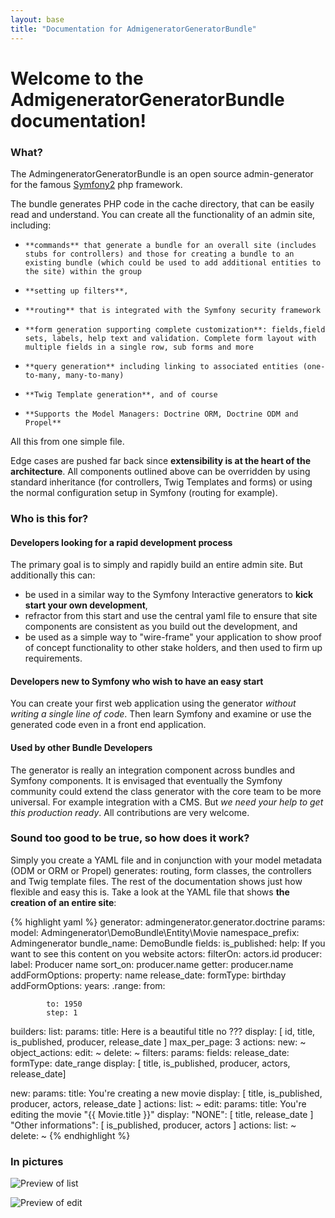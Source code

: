 ```yaml
---
layout: base
title: "Documentation for AdmigeneratorGeneratorBundle"
---
```


# Welcome to the AdmigeneratorGeneratorBundle documentation! #

### What? ###

The AdmingeneratorGeneratorBundle is an open source admin-generator for the famous [Symfony2](http://www.symfony.com/) php framework. 

The bundle generates PHP code in the cache directory, that can be easily read and understand. You can create all the functionality of an admin site, including: 

*     **commands** that generate a bundle for an overall site (includes stubs for controllers) and those for creating a bundle to an existing bundle (which could be used to add additional entities to the site) within the group
*     **setting up filters**, 
*     **routing** that is integrated with the Symfony security framework
*     **form generation supporting complete customization**: fields,field sets, labels, help text and validation. Complete form layout with multiple fields in a single row, sub forms and more
*     **query generation** including linking to associated entities (one-to-many, many-to-many)
*     **Twig Template generation**, and of course
*     **Supports the Model Managers: Doctrine ORM, Doctrine ODM and Propel** 

All this from one simple file. 

Edge cases are pushed far back since **extensibility is at the heart of the architecture**.  All components outlined above can be overridden by using standard inheritance (for controllers, Twig Templates and forms) or using the normal configuration setup in Symfony (routing for example).
  

### Who is this for? ###

#### Developers looking for a rapid development process ####
The primary goal is to simply and rapidly build an entire admin site. But additionally this can:


*	be used in a similar way to the Symfony Interactive generators to **kick start your own development**, 
*	refractor from this start and use the central yaml file to ensure that site components are consistent as you build out the development, and 
*	be used as a simple way to "wire-frame" your application to show proof of concept functionality to other stake holders, and then used to firm up requirements.  

#### Developers new to Symfony who wish to have an easy start  ####
You can create your first web application using the generator *without writing a single line of code*. Then learn Symfony and examine or use the generated code even in a front end application.

#### Used by other Bundle Developers ####
The generator is really an integration component across bundles and Symfony components. It is envisaged that eventually the Symfony community could extend the class generator with the core team to be more universal.  For example integration with a CMS. But *we need your help to get this production ready*. All contributions are very welcome.

#### 

### Sound too good to be true, so how does it work? ###
Simply you create a YAML file and in conjunction with your model metadata (ODM or ORM or Propel) generates: routing, form classes, the controllers and Twig template files.
The rest of the documentation shows just how flexible and easy this is.  Take a look at the YAML file that shows **the creation of an entire site**:

{% highlight yaml %}
generator: admingenerator.generator.doctrine
params:
  model: Admingenerator\DemoBundle\Entity\Movie
  namespace_prefix: Admingenerator
  bundle_name: DemoBundle
  fields: 
    is_published:
      help: If you want to see this content on you website
    actors:
      filterOn: actors.id
    producer:
      label: Producer name
      sort_on: producer.name
      getter: producer.name
      addFormOptions:
        property: name
    release_date:
      formType: birthday 
      addFormOptions:
        years: 
          .range: 
            from: <?php echo date("Y"); ?>

            to: 1950
            step: 1

builders:
  list:
    params:
      title: Here is a beautiful title no  ???
      display: [ id, title, is_published, producer, release_date ]
      max_per_page: 3
      actions:
        new: ~ 
      object_actions:
        edit: ~ 
        delete: ~
  filters: 
    params:
      fields:
        release_date:
          formType: date_range
      display: [ title, is_published, producer, actors, release_date]

  new: 
    params:
      title: You're creating a new movie
      display: [ title, is_published, producer, actors, release_date ]
      actions:
        list: ~
  edit: 
    params:
      title: You're editing the movie "{{ Movie.title }}"
      display: 
        "NONE": [ title, release_date ]
        "Other informations": [ is_published, producer, actors ]
      actions:
        list: ~
  delete: ~
{% endhighlight %}


### In pictures

![Preview of list](https://github.com/cedriclombardot/AdmingeneratorGeneratorBundle/raw/master/Resources/doc/list-preview.png)

![Preview of edit](https://github.com/cedriclombardot/AdmingeneratorGeneratorBundle/raw/master/Resources/doc/edit-preview.png)